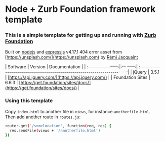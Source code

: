 # Node + Zurb Foundation framework template

### This is a simple template for getting up and running with [Zurb Foundation](https://get.foundation/index.html)</a>

Built on [nodejs](https://nodejs.org/en/) and [expressjs](https://expressjs.com/) v4.17.1
404 error asset from [https://unsplash.com/](https://unsplash.com) by [Rémi Jacquaint
](https://unsplash.com/@jack_1?utm_medium=referral&utm_campaign=photographer-credit&utm_content=creditBadge)


| Software         | Version | Documentation                                                            |
| :---------------:|:-- ----:| :-----------------------------------------------------------------------:|
| jQuery           | 3.5.1   | [https://api.jquery.com/](https://api.jquery.com/)                       |
| Foundation Sites | 6.6.3   | [https://get.foundation/sites/docs/](https://get.foundation/sites/docs/) |

### Using this template

Copy `index.html` to another file in `views`, for instance `anotherfile.html`.  Then add another route in `routes.js`:

```sh
router.get('/somelocation', function(req, res) {
  res.sendFile(views + '/anotherfile.html')
})
```
